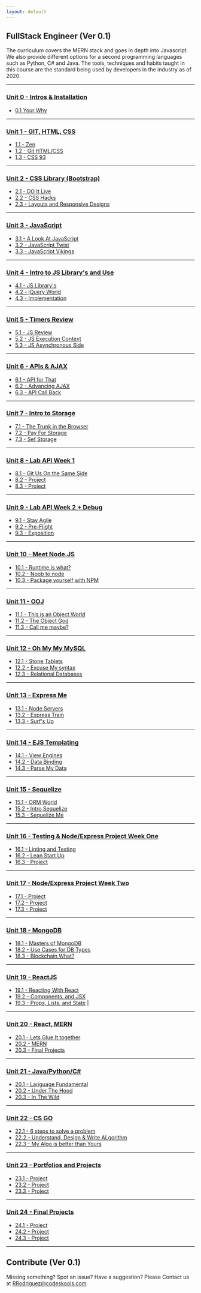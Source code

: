 ```yaml
---
layout: default
---
```


## FullStack Engineer (Ver 0.1)

The curriculum covers the MERN stack and goes in depth into Javascript. We also provide different options for a second programming languages such as Python, C# and Java. The tools, techniques and habits taught in this course are the standard being used by developers in the industry as of 2020. 

- - -

### [Unit 0 - Intros & Installation](00-Week)

* [0.1 Your Why](00-Week/01-Day/01-Day-LessonPlan.md)

- - -

### [Unit 1 - GIT, HTML, CSS ](01-Week)

* [1.1 - Zen](01-Week/01-Day/01-Day-LessonPlan.md) 
* [1.2 - Git HTML/CSS](01-Week/02-Day/02-Day-LessonPlan.md) 
* [1.3 - CSS 93](01-Week/03-Day/03-Day-LessonPlan.md) 

- - -

### [Unit 2 - CSS Library (Bootstrap)](02-Week)

* [2.1 - DO It  Live](02-Week/01-Day/01-Day-LessonPlan.md) 
* [2.2 - CSS Hacks](02-Week/02-Day/02-Day-LessonPlan.md) 
* [2.3 - Layouts and Responsive Designs](02-Week/03-Day/03-Day-LessonPlan.md) 

- - -

### [Unit 3 - JavaScript](03-Week)

* [3.1 - A Look At JavaScript](03-Week/01-Day/01-Day-LessonPlan.md) 
* [3.2 - JavaScript Twist](03-Week/02-Day/02-Day-LessonPlan.md) 
* [3.3 - JavaScript Vikings](03-Week/03-Day/03-Day-LessonPlan.md) 

- - -

### [Unit 4 - Intro to JS Library's and Use](04-Week)

* [4.1 - JS Library's](04-Week/01-Day/01-Day-LessonPlan.md) 
* [4.2 - jQuery World](04-Week/02-Day/02-Day-LessonPlan.md) 
* [4.3 - Implementation](04-Week/03-Day/03-Day-LessonPlan.md)

- - -

### [Unit 5 - Timers Review](05-Week)

* [5.1 - JS Review](05-Week/01-Day/01-Day-LessonPlan.md) 
* [5.2 - JS Execution Context](05-Week/02-Day/02-Day-LessonPlan.md)
* [5.3 - JS Asynchronous Side](05-Week/03-Day/03-Day-LessonPlan.md)

- - -

### [Unit 6 - APIs & AJAX](06-Week)

* [6.1 - API for That](06-Week/01-Day/01-Day-LessonPlan.md)
* [6.2 - Advancing AJAX](06-Week/02-Day/02-Day-LessonPlan.md) 
* [6.3 - API Call Back](06-Week/03-Day/03-Day-LessonPlan.md)

- - -

### [Unit 7 - Intro to Storage](07-Week/)

* [7.1 - The Trunk in the Browser](07-Week/01-Day/01-Day-LessonPlan.md)
* [7.2 - Pay For Storage](07-Week/02-Day/02-Day-LessonPlan.md)
* [7.3 - Sef Storage](07-Week/03-Day/03-Day-LessonPlan.md)

- - -

### [Unit 8 - Lab API Week 1](08-Week)

* [8.1 - Git Us On the Same Side](08-Week/01-Day/01-Day-LessonPlan.md) 
* [8.2 - Project](08-Week/02-Day/02-Day-LessonPlan.md)
* [8.3 - Project](08-Week/03-Day/03-Day-LessonPlan.md)

- - -

### [Unit 9 - Lab API Week 2 + Debug](09-Week)

* [9.1 - Stay Agile](09-Week/01-Day/01-Day-LessonPlan.md)
* [9.2 - Pre-Flight](09-Week/02-Day/02-Day-LessonPlan.md)
* [9.3 - Exposition](09-Week/03-Day/03-Day-LessonPlan.md)

- - -

### [Unit 10 - Meet Node.JS](10-Week)

* [10.1 - Runtime is what?](10-Week/01-Day/01-Day-LessonPlan.md) 
* [10.2 - Noob to node](10-Week/02-Day/02-Day-LessonPlan.md)
* [10.3 - Package yourself with NPM](10-Week/03-Day/03-Day-LessonPlan.md)

- - -

### [Unit 11 - OOJ](11-Week)

* [11.1 - This is an Object World](11-Week/01-Day/01-Day-LessonPlan.md)
* [11.2 - The Object God](11-Week/02-Day/02-Day-LessonPlan.md)
* [11.3 - Call me maybe?](11-Week/03-Day/03-Day-LessonPlan.md)

- - -

### [Unit 12 - Oh My My MySQL](12-Week)

* [12.1 - Stone Tablets](12-Week/01-Day/01-Day-LessonPlan.md)
* [12.2 - Excuse My syntax](12-Week/02-Day/02-Day-LessonPlan.md)
* [12.3 - Relational Databases](12-Week/03-Day/03-Day-LessonPlan.md)

- - -

### [Unit 13 - Express Me](13-Week)

* [13.1 -  Node Servers](13-Week/01-Day/01-Day-LessonPlan.md) 
* [13.2 - Express Train](13-Week/02-Day/02-Day-LessonPlan.md) 
* [13.3 - Surf's Up](13-Week/03-Day/03-Day-LessonPlan.md)

- - -

### [Unit 14 - EJS Templating](14-Week)

* [14.1 - View Engines](14-Week/01-Day/01-Day-LessonPlan.md)
* [14.2 - Data Binding](14-Week/02-Day/02-Day-LessonPlan.md)
* [14.3 - Parse My Data](14-Week/03-Day/03-Day-LessonPlan.md)

- - -

### [Unit 15 - Sequelize](15-Week)

* [15.1 - ORM World](15-Week/01-Day/01-Day-LessonPlan.md)
* [15.2 - Intro Sequelize](15-Week/02-Day/02-Day-LessonPlan.md)
* [15.3 - Sequelize Me](15-Week/03-Day/03-Day-LessonPlan.md)

- - -

### [Unit 16 - Testing & Node/Express Project Week One](16-Week)

* [16.1 - Linting and Testing](16-Week/01-Day/01-Day-LessonPlan.md) 
* [16.2 - Lean Start Up](16-Week/02-Day/02-Day-LessonPlan.md) 
* [16.3 - Project](16-Week/03-Day/03-Day-LessonPlan.md)

- - -

### [Unit 17 - Node/Express Project Week Two](17-Week)

* [17.1 - Project](17-Week/01-Day/01-Day-LessonPlan.md)
* [17.2 - Project](17-Week/02-Day/02-Day-LessonPlan.md)
* [17.3 - Project](17-Week/03-Day/03-Day-LessonPlan.md)

- - -

### [Unit 18 - MongoDB](18-Week)

* [18.1 - Masters of MongoDB](18-Week/01-Day/01-Day-LessonPlan.md) 
* [18.2 - Use Cases for DB Types](18-Week/02-Day/02-Day-LessonPlan.md)
* [18.3 - Blockchain What? ](18-Week/03-Day/03-Day-LessonPlan.md)

- - -

### [Unit 19 - ReactJS](19-Week)

* [19.1 - Reacting With React](19-Week/01-Day/01-Day-LessonPlan.md)
* [19.2 - Components, and JSX](19-Week/02-Day/02-Day-LessonPlan.md) 
* [19.3 - Props, Lists, and State](19-Week/03-Day/03-Day-LessonPlan.md) |

- - -

### [Unit 20 - React, MERN](20-Week)

* [20.1 - Lets Glue It together](20-Week/01-Day/01-Day-LessonPlan.md)
* [20.2 - MERN](20-Week/02-Day/02-Day-LessonPlan.md) 
* [20.3 - Final Projects](20-Week/03-Day/03-Day-LessonPlan.md) 

- - -

### [Unit 21 - Java/Python/C#](21-Week)
* [20.1 - Language Fundamental](20-Week/01-Day/01-Day-LessonPlan.md)
* [20.2 - Under The Hood](20-Week/02-Day/02-Day-LessonPlan.md) 
* [20.3 - In The Wild](20-Week/03-Day/03-Day-LessonPlan.md)

- - -

### [Unit 22 - CS GO](22-Week)

* [22.1 - 6 steps to solve a problem](22-Week/01-Day/01-Day-LessonPlan.md)
* [22.2 - Understand, Design & Write ALgorithm](22-Week/02-Day/02-Day-LessonPlan.md)
* [22.3 - My Algo is better than Yours](22-Week/03-Day/03-Day-LessonPlan.md) 

- - -

### [Unit 23 - Portfolios and Projects](23-Week)

* [23.1 - Project](23-Week/01-Day/01-Day-LessonPlan.md)
* [23.2 - Project](23-Week/02-Day/02-Day-LessonPlan.md)
* [23.3 - Project](23-Week/03-Day/03-Day-LessonPlan.md)

- - -

### [Unit 24 - Final Projects](24-Week)

* [24.1 - Project](24-Week/01-Day/01-Day-LessonPlan.md)
* [24.2 - Project](24-Week/02-Day/02-Day-LessonPlan.md)
* [24.3 - Project](24-Week/03-Day/03-Day-LessonPlan.md)

- - -

## Contribute (Ver 0.1)

Missing something? Spot an issue? Have a suggestion? Please Contact us at RRodriguez@codeskools.com
